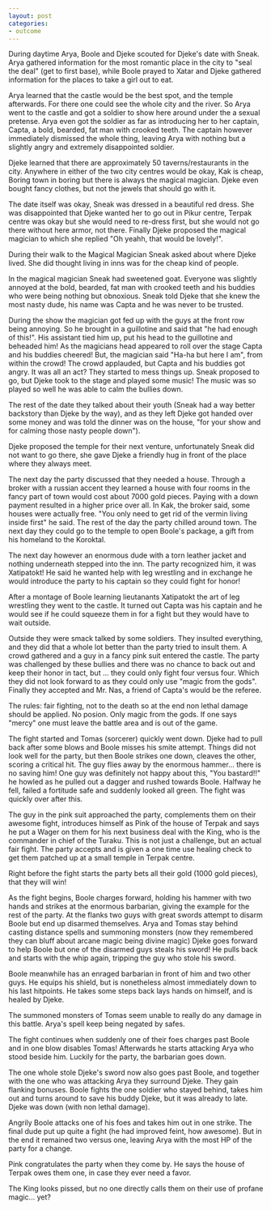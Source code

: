 ```yaml
---
layout: post
categories:
- outcome
---
```


During daytime Arya, Boole and Djeke scouted for Djeke's date with Sneak. Arya gathered information for the most romantic place in the city to "seal the deal" (get to first base), while Boole prayed to Xatar and Djeke gathered information for the places to take a girl out to eat.

Arya learned that the castle would be the best spot, and the temple afterwards. For there one could see the whole city and the river. So Arya went to the castle and got a soldier to show here around under the a sexual pretense. Arya even got the soldier as far as introducing her to her captain, Capta, a bold, bearded, fat man with crooked teeth. The captain however immediately dismissed the whole thing, leaving Arya with nothing but a slightly angry and extremely disappointed soldier.

Djeke learned that there are approximately 50 taverns/restaurants in the city. Anywhere in either of the two city centres would be okay, Kak is cheap, Boring town in boring but there is always the magical magician. Djeke even bought fancy clothes, but not the jewels that should go with it.

The date itself was okay, Sneak was dressed in a beautiful red dress. She was disappointed that Djeke wanted her to go out in Pikur centre, Terpak centre was okay but she would need to re-dress first, but she would not go there without here armor, not there. Finally Djeke proposed the magical magician to which she replied "Oh yeahh, that would be lovely!".

During their walk to the Magical Magician Sneak asked about where Djeke lived. She did thought living in inns was for the cheap kind of people.

In the magical magician Sneak had sweetened goat. Everyone was slightly annoyed at the bold, bearded, fat man with crooked teeth and his buddies who were being nothing but obnoxious. Sneak told Djeke that she knew the most nasty dude, his name was Capta and he was never to be trusted.

During the show the magician got fed up with the guys at the front row being annoying. So he brought in a guillotine and said that "he had enough of this!". His assistant tied him up, put his head to the guillotine and beheaded him! As the magicians head appeared to roll over the stage Capta and his buddies cheered! But, the magician said "Ha-ha but here I am", from within the crowd! The crowd applauded, but Capta and his buddies got angry. It was all an act? They started to mess things up. Sneak proposed to go, but Djeke took to the stage and played some music! The music was so played so well he was able to calm the bullies down.

The rest of the date they talked about their youth (Sneak had a way better backstory than Djeke by the way), and as they left Djeke got handed over some money and was told the dinner was on the house, "for your show and for calming those nasty people down").

Djeke proposed the temple for their next venture, unfortunately Sneak did not want to go there, she gave Djeke a friendly hug in front of the place where they always meet.

The next day the party discussed that they needed a house. Through a broker with a russian accent they learned a house with four rooms in the fancy part of town would cost about 7000 gold pieces. Paying with a down payment resulted in a higher price over all. In Kak, the broker said, some houses were actually free. "You only need to get rid of the vermin living inside first" he said. The rest of the day the party chilled around town. The next day they could go to the temple to open Boole's package, a gift from his homeland to the Koroktal.

The next day however an enormous dude with a torn leather jacket and nothing underneath stepped into the inn. The party recognized him, it was Xatipatokt! He said he wanted help with leg wrestling and in exchange he would introduce the party to his captain so they could fight for honor!

After a montage of Boole learning lieutanants Xatipatokt the art of leg wrestling they went to the castle. It turned out Capta was his captain and he would see if he could squeeze them in for a fight but they would have to wait outside.

Outside they were smack talked by some soldiers. They insulted everything, and they did that a whole lot better than the party tried to insult them. A crowd gathered and a guy in a fancy pink suit entered the castle. The party was challenged by these bullies and there was no chance to back out and keep their honor in tact, but ... they could only fight four versus four. Which they did not look forward to as they could only use "magic from the gods". Finally they accepted and Mr. Nas, a friend of Capta's would be the referee.

The rules: fair fighting, not to the death so at the end non lethal damage should be applied. No posion.  Only magic from the gods. If one says "mercy" one must leave the battle area and is out of the game.

The fight started and Tomas (sorcerer) quickly went down. Djeke had to pull back after some blows and Boole misses his smite attempt. Things did not look well for the party, but then Boole strikes one down, cleaves the other, scoring a critical hit. The guy flies away by the enormous hammer... there is no saving him! One guy was definitely not happy about this, "You bastard!!" he howled as he pulled out a dagger and rushed towards Boole. Halfway he fell, failed a fortitude safe and suddenly looked all green.  The fight was quickly over after this.

The guy in the pink suit approached the party, complements them on their awesome fight, introduces himself as Pink of the house of Terpak and says he put a Wager on them for his next business deal with the King, who is the commander in chief of the Turaku. This is not just a challenge, but an actual fair fight. The party accepts and is given a one time use healing check to get them patched up at a small temple in Terpak centre.

Right before the fight starts the party bets all their gold (1000 gold pieces), that they will win!

As the fight begins, Boole charges forward, holding his hammer with two hands and strikes at the enormous barbarian, giving the example for the rest of the party. At the flanks two guys with great swords attempt to disarm Boole but end up disarmed themselves. Arya and Tomas stay behind casting distance spells and summoning monsters (now they remembered they can bluff about arcane magic being divine magic) Djeke goes forward to help Boole but one of the disarmed guys steals his sword! He pulls back and starts with the whip again, tripping the guy who stole his sword.

Boole meanwhile has an enraged barbarian in front of him and two other guys. He equips his shield, but is nonetheless almost immediately down to his last hitpoints. He takes some steps back lays hands on himself, and is healed by Djeke.

The summoned monsters of Tomas seem unable to really do any damage in this battle. Arya's spell keep being negated by safes.

The fight continues when suddenly one of their foes charges past Boole and in one blow disables Tomas!  Afterwards he starts attacking Arya who stood beside him. Luckily for the party, the barbarian goes down.

The one whole stole Djeke's sword now also goes past Boole, and together with the one who was attacking Arya they surround Djeke. They gain flanking bonuses. Boole fights the one soldier who stayed behind, takes him out and turns around to save his buddy Djeke, but it was already to late. Djeke was down (with non lethal damage).

Angrily Boole attacks one of his foes and takes him out in one strike. The final dude put up quite a fight (he had improved feint, how awesome). But in the end it remained two versus one, leaving Arya with the most HP of the party for a change.

Pink congratulates the party when they come by. He says the house of Terpak owes them one, in case they ever need a favor.

The King looks pissed, but no one directly calls them on their use of profane magic... yet?
